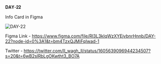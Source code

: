 𝐃𝐀𝐘-𝟐𝟐
 
Info Card in Figma

![DAY-22](https://user-images.githubusercontent.com/85480387/208983077-2f113272-1ed1-47cc-ae1c-1668b864d861.jpg)

Figma Link - https://www.figma.com/file/Rl3L3klqWzXYEjvbnrHnnb/DAY-22?node-id=0%3A1&t=bm4TzxQJMiFqIwad-1

Twitter - https://twitter.com/ll_wagh_ll/status/1605639096944234507?s=20&t=6wB2slRbLgOKwtht3_BO7A

